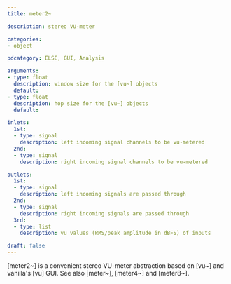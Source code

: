 ```yaml
---
title: meter2~

description: stereo VU-meter

categories:
- object

pdcategory: ELSE, GUI, Analysis

arguments:
- type: float
  description: window size for the [vu~] objects
  default:
- type: float
  description: hop size for the [vu~] objects
  default:

inlets:
  1st:
  - type: signal
    description: left incoming signal channels to be vu-metered
  2nd:
  - type: signal
    description: right incoming signal channels to be vu-metered

outlets:
  1st:
  - type: signal
    description: left incoming signals are passed through
  2nd:
  - type: signal
    description: right incoming signals are passed through
  3rd:
  - type: list
    description: vu values (RMS/peak amplitude in dBFS) of inputs

draft: false
---
```


[meter2~] is a convenient stereo VU-meter abstraction based on [vu~] and vanilla's [vu] GUI. See also [meter~], [meter4~] and [meter8~].
